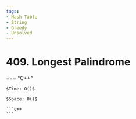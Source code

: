 ```yaml
---
tags:
- Hash Table
- String
- Greedy
- Unsolved
---
```



# 409. Longest Palindrome

=== "C++"

    $Time: O()$

    $Space: O()$

    ```c++
    ```